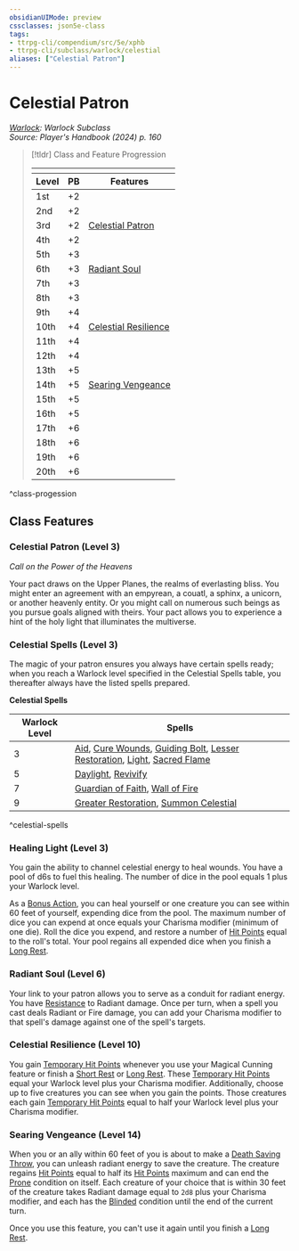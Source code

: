 ```yaml
---
obsidianUIMode: preview
cssclasses: json5e-class
tags:
- ttrpg-cli/compendium/src/5e/xphb
- ttrpg-cli/subclass/warlock/celestial
aliases: ["Celestial Patron"]
---
```

# Celestial Patron
*[Warlock](warlock-xphb.md): Warlock Subclass*  
*Source: Player's Handbook (2024) p. 160*  

> [!tldr] Class and Feature Progression
> 
> <table class="class-progression">
> <thead>
> <tr><th colspan='3'></th></tr>
> <tr class="class-progression"><th class"level">Level</th><th class"pb">PB</th><th class"feature">Features</th></tr>
> </thead><tbody>
> <tr class="class-progression"><td class"level">1st</td><td class"pb">+2</td><td class"feature"></td></tr>
> <tr class="class-progression"><td class"level">2nd</td><td class"pb">+2</td><td class"feature"></td></tr>
> <tr class="class-progression"><td class"level">3rd</td><td class"pb">+2</td><td class"feature"><a href='#Celestial%20Patron%20(Level%203)'>Celestial Patron</a></td></tr>
> <tr class="class-progression"><td class"level">4th</td><td class"pb">+2</td><td class"feature"></td></tr>
> <tr class="class-progression"><td class"level">5th</td><td class"pb">+3</td><td class"feature"></td></tr>
> <tr class="class-progression"><td class"level">6th</td><td class"pb">+3</td><td class"feature"><a href='#Radiant%20Soul%20(Level%206)'>Radiant Soul</a></td></tr>
> <tr class="class-progression"><td class"level">7th</td><td class"pb">+3</td><td class"feature"></td></tr>
> <tr class="class-progression"><td class"level">8th</td><td class"pb">+3</td><td class"feature"></td></tr>
> <tr class="class-progression"><td class"level">9th</td><td class"pb">+4</td><td class"feature"></td></tr>
> <tr class="class-progression"><td class"level">10th</td><td class"pb">+4</td><td class"feature"><a href='#Celestial%20Resilience%20(Level%2010)'>Celestial Resilience</a></td></tr>
> <tr class="class-progression"><td class"level">11th</td><td class"pb">+4</td><td class"feature"></td></tr>
> <tr class="class-progression"><td class"level">12th</td><td class"pb">+4</td><td class"feature"></td></tr>
> <tr class="class-progression"><td class"level">13th</td><td class"pb">+5</td><td class"feature"></td></tr>
> <tr class="class-progression"><td class"level">14th</td><td class"pb">+5</td><td class"feature"><a href='#Searing%20Vengeance%20(Level%2014)'>Searing Vengeance</a></td></tr>
> <tr class="class-progression"><td class"level">15th</td><td class"pb">+5</td><td class"feature"></td></tr>
> <tr class="class-progression"><td class"level">16th</td><td class"pb">+5</td><td class"feature"></td></tr>
> <tr class="class-progression"><td class"level">17th</td><td class"pb">+6</td><td class"feature"></td></tr>
> <tr class="class-progression"><td class"level">18th</td><td class"pb">+6</td><td class"feature"></td></tr>
> <tr class="class-progression"><td class"level">19th</td><td class"pb">+6</td><td class"feature"></td></tr>
> <tr class="class-progression"><td class"level">20th</td><td class"pb">+6</td><td class"feature"></td></tr>
> </tbody></table>
^class-progession


## Class Features

### Celestial Patron (Level 3)

*Call on the Power of the Heavens*

Your pact draws on the Upper Planes, the realms of everlasting bliss. You might enter an agreement with an empyrean, a couatl, a sphinx, a unicorn, or another heavenly entity. Or you might call on numerous such beings as you pursue goals aligned with theirs. Your pact allows you to experience a hint of the holy light that illuminates the multiverse.

### Celestial Spells (Level 3)

The magic of your patron ensures you always have certain spells ready; when you reach a Warlock level specified in the Celestial Spells table, you thereafter always have the listed spells prepared.

**Celestial Spells**

| Warlock Level | Spells |
|---------------|--------|
| 3 | [Aid](3-Mechanics/CLI/spells/aid-xphb.md), [Cure Wounds](3-Mechanics/CLI/spells/cure-wounds-xphb.md), [Guiding Bolt](3-Mechanics/CLI/spells/guiding-bolt-xphb.md), [Lesser Restoration](3-Mechanics/CLI/spells/lesser-restoration-xphb.md), [Light](3-Mechanics/CLI/spells/light-xphb.md), [Sacred Flame](3-Mechanics/CLI/spells/sacred-flame-xphb.md) |
| 5 | [Daylight](3-Mechanics/CLI/spells/daylight-xphb.md), [Revivify](3-Mechanics/CLI/spells/revivify-xphb.md) |
| 7 | [Guardian of Faith](3-Mechanics/CLI/spells/guardian-of-faith-xphb.md), [Wall of Fire](3-Mechanics/CLI/spells/wall-of-fire-xphb.md) |
| 9 | [Greater Restoration](3-Mechanics/CLI/spells/greater-restoration-xphb.md), [Summon Celestial](3-Mechanics/CLI/spells/summon-celestial-xphb.md) |
^celestial-spells

### Healing Light (Level 3)

You gain the ability to channel celestial energy to heal wounds. You have a pool of d6s to fuel this healing. The number of dice in the pool equals 1 plus your Warlock level.

As a [Bonus Action](3-Mechanics/CLI/rules/variant-rules/bonus-action-xphb.md), you can heal yourself or one creature you can see within 60 feet of yourself, expending dice from the pool. The maximum number of dice you can expend at once equals your Charisma modifier (minimum of one die). Roll the dice you expend, and restore a number of [Hit Points](3-Mechanics/CLI/rules/variant-rules/hit-points-xphb.md) equal to the roll's total. Your pool regains all expended dice when you finish a [Long Rest](3-Mechanics/CLI/rules/variant-rules/long-rest-xphb.md).

### Radiant Soul (Level 6)

Your link to your patron allows you to serve as a conduit for radiant energy. You have [Resistance](3-Mechanics/CLI/rules/variant-rules/resistance-xphb.md) to Radiant damage. Once per turn, when a spell you cast deals Radiant or Fire damage, you can add your Charisma modifier to that spell's damage against one of the spell's targets.

### Celestial Resilience (Level 10)

You gain [Temporary Hit Points](3-Mechanics/CLI/rules/variant-rules/temporary-hit-points-xphb.md) whenever you use your Magical Cunning feature or finish a [Short Rest](3-Mechanics/CLI/rules/variant-rules/short-rest-xphb.md) or [Long Rest](3-Mechanics/CLI/rules/variant-rules/long-rest-xphb.md). These [Temporary Hit Points](3-Mechanics/CLI/rules/variant-rules/temporary-hit-points-xphb.md) equal your Warlock level plus your Charisma modifier. Additionally, choose up to five creatures you can see when you gain the points. Those creatures each gain [Temporary Hit Points](3-Mechanics/CLI/rules/variant-rules/temporary-hit-points-xphb.md) equal to half your Warlock level plus your Charisma modifier.

### Searing Vengeance (Level 14)

When you or an ally within 60 feet of you is about to make a [Death Saving Throw](3-Mechanics/CLI/rules/variant-rules/death-saving-throw-xphb.md), you can unleash radiant energy to save the creature. The creature regains [Hit Points](3-Mechanics/CLI/rules/variant-rules/hit-points-xphb.md) equal to half its [Hit Points](3-Mechanics/CLI/rules/variant-rules/hit-points-xphb.md) maximum and can end the [Prone](3-Mechanics/CLI/rules/conditions.md#Prone) condition on itself. Each creature of your choice that is within 30 feet of the creature takes Radiant damage equal to `2d8` plus your Charisma modifier, and each has the [Blinded](3-Mechanics/CLI/rules/conditions.md#Blinded) condition until the end of the current turn.

Once you use this feature, you can't use it again until you finish a [Long Rest](3-Mechanics/CLI/rules/variant-rules/long-rest-xphb.md).